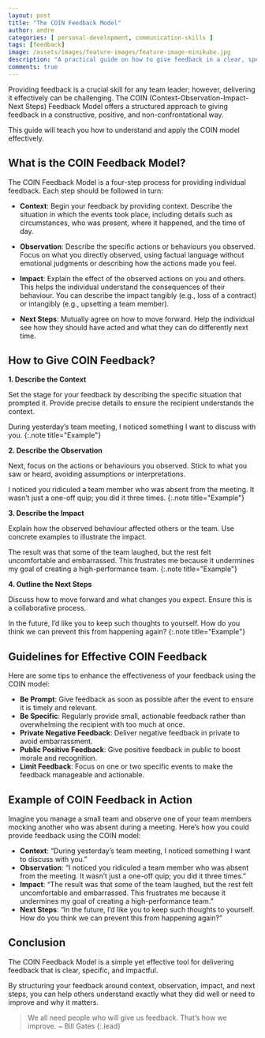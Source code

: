 ```yaml
---
layout: post
title: "The COIN Feedback Model"
author: andre
categories: [ personal-development, communication-skills ]
tags: [feedback]
image: /assets/images/feature-images/feature-image-minikube.jpg
description: "A practical guide on how to give feedback in a clear, specific, and impactful manner using the COIN Model."
comments: true
---
```


Providing feedback is a crucial skill for any team leader; however, delivering it effectively can be challenging. The 
COIN (Context-Observation-Impact-Next Steps) Feedback Model offers a structured approach to giving feedback in a 
constructive, positive, and non-confrontational way.

This guide will teach you how to understand and apply the COIN model effectively.

## What is the COIN Feedback Model?
The COIN Feedback Model is a four-step process for providing individual feedback. Each step should be followed in turn:

- **Context**: Begin your feedback by providing context. 
Describe the situation in which the events took place, including details such as circumstances, who was present, where it happened, and the time of day.

- **Observation**: Describe the specific actions or behaviours you observed.
Focus on what you directly observed, using factual language without emotional judgments or describing how the actions made you feel.

- **Impact**: Explain the effect of the observed actions on you and others.
This helps the individual understand the consequences of their behaviour. You can describe the impact tangibly (e.g., loss of a contract) or intangibly (e.g., upsetting a team member).

- **Next Steps**: Mutually agree on how to move forward.
Help the individual see how they should have acted and what they can do differently next time.

## How to Give COIN Feedback?
**1. Describe the Context**

Set the stage for your feedback by describing the specific situation that prompted it. Provide precise details to 
ensure the recipient understands the context.

During yesterday’s team meeting, I noticed something I want to discuss with you.
{:.note title="Example"}

**2. Describe the Observation**

Next, focus on the actions or behaviours you observed. Stick to what you saw or heard, avoiding assumptions or interpretations.

I noticed you ridiculed a team member who was absent from the meeting. It wasn’t just a one-off quip; you did it three times.
{:.note title="Example"}

**3. Describe the Impact**

Explain how the observed behaviour affected others or the team. Use concrete examples to illustrate the impact.

The result was that some of the team laughed, but the rest felt uncomfortable and embarrassed. This frustrates me because it undermines my goal of creating a high-performance team.
{:.note title="Example"}

**4. Outline the Next Steps**

Discuss how to move forward and what changes you expect. Ensure this is a collaborative process.

In the future, I’d like you to keep such thoughts to yourself. How do you think we can prevent this from happening again?
{:.note title="Example"}

## Guidelines for Effective COIN Feedback
Here are some tips to enhance the effectiveness of your feedback using the COIN model:

- **Be Prompt**: Give feedback as soon as possible after the event to ensure it is timely and relevant.
- **Be Specific**: Regularly provide small, actionable feedback rather than overwhelming the recipient with too much at once.
- **Private Negative Feedback**: Deliver negative feedback in private to avoid embarrassment.
- **Public Positive Feedback**: Give positive feedback in public to boost morale and recognition.
- **Limit Feedback**: Focus on one or two specific events to make the feedback manageable and actionable.

## Example of COIN Feedback in Action
Imagine you manage a small team and observe one of your team members mocking another who was absent during a meeting. Here’s how you could provide feedback using the COIN model:

- **Context**: “During yesterday’s team meeting, I noticed something I want to discuss with you.”
- **Observation**: “I noticed you ridiculed a team member who was absent from the meeting. It wasn’t just a one-off quip; you did it three times.”
- **Impact**: “The result was that some of the team laughed, but the rest felt uncomfortable and embarrassed. This frustrates me because it undermines my goal of creating a high-performance team.”
- **Next Steps**: “In the future, I’d like you to keep such thoughts to yourself. How do you think we can prevent this from happening again?”

## Conclusion
The COIN Feedback Model is a simple yet effective tool for delivering feedback that is clear, specific, and impactful.

By structuring your feedback around context, observation, impact, and next steps, you can help others understand exactly what they did well or need to improve and why it matters.

> We all need people who will give us feedback. That’s how we improve.
> ~ Bill Gates
{:.lead}
